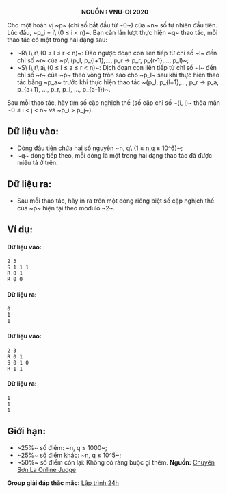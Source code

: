 **<center>NGUỒN : VNU-OI 2020</center>**

Cho một hoán vị ~p~ (chỉ số bắt đầu từ ~0~) của ~n~ số tự nhiên đầu tiên. Lúc đầu, ~p_i = i\ (0 ≤ i < n)~. Bạn cần lần lượt thực hiện ~q~ thao tác, mỗi thao tác có một trong hai dạng sau:
- ~R\ l\ r\ (0 ≤ l ≤ r < n)~: Đảo ngược đoạn con liên tiếp từ chỉ số ~l~ đến chỉ số ~r~ của ~p\ (p_l, p_{l+1},…, p_r → p_r, p_{r-1},…, p_l)~;
- ~S\ l\ r\ a\ (0 ≤ l ≤ a ≤ r < n)~: Dịch đoạn con liên tiếp từ chỉ số ~l~ đến chỉ số ~r~ của ~p~ theo vòng tròn sao cho ~p_l~ sau khi thực hiện thao tác bằng ~p_a~ trước khi thực hiện thao tác ~(p_l, p_{l+1},…, p_r → p_a, p_{a+1}, …, p_r, p_l, …, p_{a-1})~.

Sau mỗi thao tác, hãy tìm số cặp nghịch thế (số cặp chỉ số ~(i, j)~ thỏa mãn ~0 ≤ i < j < n~ và ~p_i > p_j~).

## Dữ liệu vào:
- Dòng đầu tiên chứa hai số nguyên ~n, q\ (1 ≤ n,q ≤ 10^6)~;
- ~q~ dòng tiếp theo, mỗi dòng là một trong hai dạng thao tác đã được miêu tả ở trên.

## Dữ liệu ra:
- Sau mỗi thao tác, hãy in ra trên một dòng riêng biệt số cặp nghịch thế của ~p~ hiện tại theo modulo ~2~.

## Ví dụ:
#### Dữ liệu vào:
```
2 3
S 1 1 1
R 0 1
R 0 0
```

#### Dữ liệu ra:
```
0
1
1
```

#### Dữ liệu vào:
```
2 3
R 0 1
S 0 1 0
R 1 1
```

#### Dữ liệu ra:
```
1
1
1
```

## Giới hạn:
- ~25\%~ số điểm: ~n, q ≤ 1000~;
- ~25\%~ số điểm khác: ~n, q ≤ 10^5~;
- ~50\%~ số điểm còn lại: Không có ràng buộc gì thêm.
**Nguồn:** [Chuyên Sơn La Online Judge](http://csloj.ddns.net/)

**Group giải đáp thắc mắc:** [Lập trình 24h](https://www.facebook.com/groups/1386904321519984)